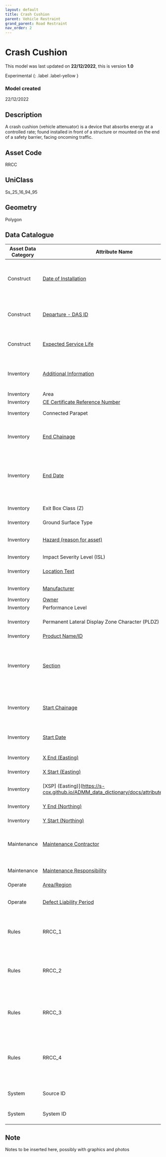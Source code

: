 ```yaml
---
layout: default
title: Crash Cushion
parent: Vehicle Restraint
grand_parent: Road Restraint
nav_order: 2
---
```


# Crash Cushion
This model was last updated on **22/12/2022**, this is version **1.0**

Experimental
{: .label .label-yellow }

### Model created
22/12/2022

## Description
A crash cushion (vehicle
attenuator) is a device that
absorbs energy at a controlled
rate; found installed in front of a
structure or mounted on the end
of a safety barrier, facing
oncoming traffic.

## Asset Code
RRCC

## UniClass
Ss_25_16_94_95

## Geometry
Polygon

## Data Catalogue

| Asset Data Category | Attribute Name                                  | Attribute Description                                                                                                                                                                             |
|---------------------|-------------------------------------------------|---------------------------------------------------------------------------------------------------------------------------------------------------------------------------------------------------|
| Construct           | [Date of Installation](https://s-cox.github.io/ADMM_data_dictionary/docs/attribute/dateofinstallation.html)                            | The date the asset was installed on site; applicable to prefabricated items manufactured off-site. This should take the form DD-MON-YYYY.                                                         |
| Construct           | [Departure - DAS ID](https://s-cox.github.io/ADMM_data_dictionary/docs/attribute/departure.html)                              | The unique identifier within the WebDAS system corresponding to an approved Departure from Standard.                                                                                              |
| Construct           | [Expected Service Life](https://s-cox.github.io/ADMM_data_dictionary/docs/attribute/expectedservicelife.html)                           | The time period during which the asset is expected to remain suitable for its intended use.                                                                                                       |
| Inventory           | [Additional Information](https://s-cox.github.io/ADMM_data_dictionary/docs/attribute/additonalinformation.html)                          | A text note to provide specific information about an asset, in cases where an attribute value is set to "Other".                                                                                  |
| Inventory           | Area                                            |                                                                                                                                                                                                   |
| Inventory           | [CE Certificate Reference Number](https://s-cox.github.io/ADMM_data_dictionary/docs/attribute/cecertno.html)                  |                                                                                                                                                                                                   |
| Inventory           | Connected Parapet                               | Indicates the presence of a connected parapet.                                                                                                                                                    |
| Inventory           | [End Chainage](https://s-cox.github.io/ADMM_data_dictionary/docs/attribute/endchainage.html)                                     | The along carriageway position corresponding to the termination of a linear or polygon asset, as measured within the section.                                                                     |
| Inventory           | [End Date](https://s-cox.github.io/ADMM_data_dictionary/docs/attribute/enddate.html)                                         | The date from which the asset ceases to be recognised under maintenance.  Note: a record of retirement will be populated. Should take the form DD-MON-YYYY.                                       |
| Inventory           | Exit Box Class (Z)                              | The level of vehicle trajectory from the asset after impact.                                                                                                                                      |
| Inventory           | Ground Surface Type                             |                                                                                                                                                                                                   |
| Inventory           | [Hazard (reason for asset)](https://s-cox.github.io/ADMM_data_dictionary/docs/attribute/hazardreason.html)                        | Defines the reason for the installation of a safety barrier (i.e. e. any potential hazards to road users).                                                                                        |
| Inventory           | Impact Severity Level (ISL)                     |                                                                                                                                                                                                   |
| Inventory           | [Location Text](https://s-cox.github.io/ADMM_data_dictionary/docs/attribute/locationtext.html)                                    | A text note to describe the local position of the asset, in generic terms.                                                                                                                        |
| Inventory           | [Manufacturer](https://s-cox.github.io/ADMM_data_dictionary/docs/attribute/manufacturer.html)                                     | The manufacturer of the asset.                                                                                                                                                                    |
| Inventory           | [Owner](https://s-cox.github.io/ADMM_data_dictionary/docs/attribute/owner.html)                                            |                                                                                                                                                                                                   |
| Inventory           | Performance Level                               |                                                                                                                                                                                                   |
| Inventory           | Permanent Lateral Display Zone Character (PLDZ) | Amount of permanent lateral displacement of the asset after impact.                                                                                                                               |
| Inventory           | [Product Name/ID](https://s-cox.github.io/ADMM_data_dictionary/docs/attribute/productname_id.html)                                  |                                                                                                                                                                                                   |
| Inventory           | [Section](https://s-cox.github.io/ADMM_data_dictionary/docs/attribute/section.html)                                          | Section referencing is used to divide the network into sections. Further information can be found in section 4 of the Part 2 - Requirements and Additional Information document.                  |
| Inventory           | [Start Chainage](https://s-cox.github.io/ADMM_data_dictionary/docs/attribute/startchainage.html)                                   | The along carriageway position corresponding to the beginning of a linear or polygon asset, as measured within the section.                                                                       |
| Inventory           | [Start Date](https://s-cox.github.io/ADMM_data_dictionary/docs/attribute/startdate.html)                                     | The date from which the asset is recognised in under maintenance. Should take the form DD-MON-YYYY.                                                                                               |
| Inventory           | [X End (Easting)](https://s-cox.github.io/ADMM_data_dictionary/docs/attribute/xend_easting.html)                                 | OS Easting coordinate, at the end of the asset.                                                                                                                                                   |
| Inventory           | [X Start (Easting)](https://s-cox.github.io/ADMM_data_dictionary/docs/attribute/xstart_easting.html)                               | OS Easting coordinate, at the beginning of the asset.                                                                                                                                             |
| Inventory           | [XSP] (Easting)](https://s-cox.github.io/ADMM_data_dictionary/docs/attribute/xsp.html)                                             | Defines the location of the asset across the carriageway.                                                                                                                                         |
| Inventory           | [Y End (Northing)](https://s-cox.github.io/ADMM_data_dictionary/docs/attribute/yend_northing.html)                               | OS Northing coordinate, at the end of the asset.                                                                                                                                                  |
| Inventory           | [Y Start (Northing)](https://s-cox.github.io/ADMM_data_dictionary/docs/attribute/ystart_northing.html)                              | OS Northing coordinate, at the beginning of the asset.                                                                                                                                            |
| Maintenance         | [Maintenance Contractor](https://s-cox.github.io/ADMM_data_dictionary/docs/attribute/maintenancecontractor.html)                          | Contractor responsible for maintenance of the asset. Should only be recorded if HE is responsible for the assets maintenance.                                                                     |
| Maintenance         | [Maintenance Responsibility](https://s-cox.github.io/ADMM_data_dictionary/docs/attribute/maintenanceresponsibility.html)                     | The organisation responsible for the maintenance of the asset.                                                                                                                                    |
| Operate             | [Area/Region](https://s-cox.github.io/ADMM_data_dictionary/docs/attribute/area_region.html)                                     |                                                                                                                                                                                                   |
| Operate             | [Defect Liability Period](https://s-cox.github.io/ADMM_data_dictionary/docs/attribute/defectliabilityperiod.html)                         | The end date of the supplier assurance period. Should take the form DD-MON-YYYY.                                                                                                                  |
| Rules               | RRCC_1                                          | Where a crash cushion has been installed to prevent impact with an over bridge, then Hazard = Foundation/Bases/Supports.                                                                          |
| Rules               | RRCC_2                                          | RRCC which occur in the central reserve of dual carriageways and motorways and are common to both sections MUST be recorded in the nominated section only.                                        |
| Rules               | RRCC_3                                          | Ground Surface Type = Granular, unless the asset has been installed on a man made/constructed surface; in which case Ground Surface Type = Solid.                                                 |
| Rules               | RRCC_4                                          | Crash cushions which are located in the central reserve or central island that are not common to both sections are record in the section to which they pertain rather than the nominated section. |
| System              | Source ID                                       | Supplier's external reference ID (scheme, major project, survey etc.).                                                                                                                            |
| System              | System ID                                       | The unique identity code for this item in its current prime system.                                                                                                                               |

## Note
Notes to be inserted here, possibly with graphics and photos
